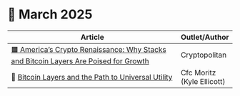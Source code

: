 # 🔸 March 2025

<table data-header-hidden><thead><tr><th width="459.44140625">Article </th><th>Outlet/Author</th></tr></thead><tbody><tr><td><a href="https://www.cryptopolitan.com/americas-crypto-renaissance-why-stacks-and-bitcoin-layers-are-poised-for-growth/">🟧 America’s Crypto Renaissance: Why Stacks and Bitcoin Layers Are Poised for Growth</a></td><td>Cryptopolitan</td></tr><tr><td>🧡 <a href="https://www.google.com/url?q=https://cfc-stmoritz.com/industry-insights/bitcoin-layers-and-the-path-to-universal-utility?utm_source%3DCfC%2BSt.%2BMoritz%2B-%2BGlobal%2BMailing%2BList%26utm_campaign%3D61bc405f9f-EMAIL_CAMPAIGN_2024_04_03_02_27_COPY_01%26utm_medium%3Demail%26utm_term%3D0_-4a9e5b2e5d-296312470&#x26;sa=D&#x26;source=editors&#x26;ust=1743526707117175&#x26;usg=AOvVaw2GQInrk1FYUbGiwB0hw6Jt">Bitcoin Layers and the Path to Universal Utility</a></td><td>Cfc Moritz (Kyle Ellicott)</td></tr></tbody></table>
